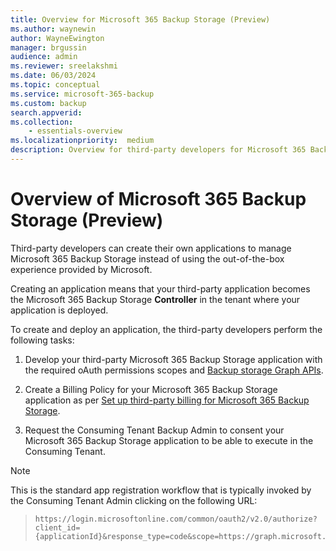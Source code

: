 ```yaml
---
title: Overview for Microsoft 365 Backup Storage (Preview)
ms.author: waynewin
author: WayneEwington
manager: brgussin
audience: admin
ms.reviewer: sreelakshmi
ms.date: 06/03/2024
ms.topic: conceptual
ms.service: microsoft-365-backup
ms.custom: backup
search.appverid:
ms.collection:
    - essentials-overview
ms.localizationpriority:  medium
description: Overview for third-party developers for Microsoft 365 Backup Storage.
---
```


# Overview of Microsoft 365 Backup Storage (Preview)

Third-party developers can create their own applications to manage Microsoft 365 Backup Storage instead of using the out-of-the-box experience provided by Microsoft.

Creating an application means that your third-party application becomes the Microsoft 365 Backup Storage **Controller** in the tenant where your application is deployed.

To create and deploy an application, the third-party developers perform the following tasks:

1. Develop your third-party Microsoft 365 Backup Storage application with the required oAuth permissions scopes and [Backup storage Graph APIs](https://learn.microsoft.com/microsoft-365/backup/backup-overview).

2. Create a Billing Policy for your Microsoft 365 Backup Storage application as per [Set up third-party billing for Microsoft 365 Backup Storage](/backup-3p-billing.md).

3. Request the Consuming Tenant Backup Admin to consent your Microsoft 365 Backup Storage application to be able to execute in the Consuming Tenant.

> [!NOTE]
> This is the standard app registration workflow that is typically invoked by the Consuming Tenant Admin clicking on the following URL:

> ```
> https://login.microsoftonline.com/common/oauth2/v2.0/authorize?client_id={applicationId}&response_type=code&scope=https://graph.microsoft.com/.default
> ```
